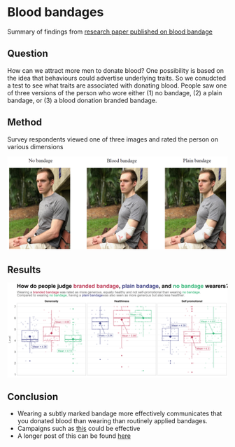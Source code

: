 # Blood bandages
Summary of findings from [research paper published on blood bandage](https://onlinelibrary.wiley.com/doi/abs/10.1111/vox.13018) 

## Question
How can we attract more men to donate blood? One possibility is based on the idea that behaviours could advertise underlying traits. So we conudcted a test to see what traits are associated with donating blood. People saw one of three versions of the person who wore either (1) no bandage, (2) a plain bandage, or (3) a blood donation branded bandage. 

## Method
Survey respondents viewed one of three images and rated the person on various dimensions


![alt text](https://github.com/miiichaellam/bloodbandage/blob/main/target.png?raw=true)

## Results
![alt text](https://github.com/miiichaellam/bloodbandage/blob/a33e23b41e0594d0e3a21d4ab334db48e61373b9/results.png)

## Conclusion
- Wearing a subtly marked bandage more effectively communicates that you donated blood than wearing than routinely applied bandages.
- Campaigns such as [this](https://www.donateblood.com.au/true-colours) could be effective 
- A longer post of this can be found [here](https://research.psy.uq.edu.au/dorn/blood-branded-bandage/)
